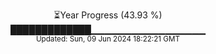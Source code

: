 <p align="center">
⏳Year Progress (43.93 %) <br>
█████████████▁▁▁▁▁▁▁▁▁▁▁▁▁▁▁▁▁ <br>
<sub>Updated: Sun, 09 Jun 2024 18:22:21 GMT</sub>
</p>


